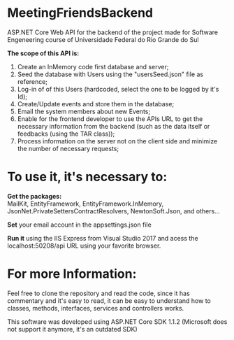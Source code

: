 # MeetingFriendsBackend
ASP.NET Core Web API for the backend of the project made for Software Engeneering course of Universidade Federal do Rio Grande do Sul 

**The scope of this API is:**  
1) Create an InMemory code first database and server;
2) Seed the database with Users using the "usersSeed.json" file as reference;
3) Log-in of of this Users (hardcoded, select the one to be logged by it's Id);
4) Create/Update events and store them in the database; 
5) Email the system members about new Events;
6) Enable for the frontend developer to use the APIs URL to get the necessary information from the backend (such as the data itself or feedbacks (using the TAR class));
7) Process information on the server not on the client side and minimize the number of necessary requests;

# To use it, it's necessary to:    
**Get the packages:**   
MailKit, EntityFramework, EntityFramework.InMemory, JsonNet.PrivateSettersContractResolvers, NewtonSoft.Json, and others...    
		
**Set** your email account in the appsettings.json file    

**Run it** using the IIS Express from Visual Studio 2017 and acess the localhost:50208/api URL using your favorite browser.

# For more Information:
Feel free to clone the repository and read the code, since it has commentary and it's easy to read, it can be easy to understand how to classes, methods, interfaces, services and controllers works.

This software was developed using ASP.NET Core SDK 1.1.2 (Microsoft does not support it anymore, it's an outdated SDK)
